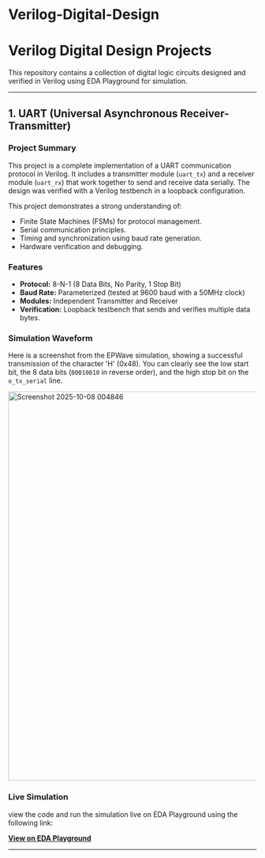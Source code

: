 # Verilog-Digital-Design

# Verilog Digital Design Projects

This repository contains a collection of digital logic circuits designed and verified in Verilog using EDA Playground for simulation.

---

## 1. UART (Universal Asynchronous Receiver-Transmitter)

### Project Summary
This project is a complete implementation of a UART communication protocol in Verilog. It includes a transmitter module (`uart_tx`) and a receiver module (`uart_rx`) that work together to send and receive data serially. The design was verified with a Verilog testbench in a loopback configuration.

This project demonstrates a strong understanding of:
* Finite State Machines (FSMs) for protocol management.
* Serial communication principles.
* Timing and synchronization using baud rate generation.
* Hardware verification and debugging.

### Features
* **Protocol:** 8-N-1 (8 Data Bits, No Parity, 1 Stop Bit)
* **Baud Rate:** Parameterized (tested at 9600 baud with a 50MHz clock)
* **Modules:** Independent Transmitter and Receiver
* **Verification:** Loopback testbench that sends and verifies multiple data bytes.

### Simulation Waveform
Here is a screenshot from the EPWave simulation, showing a successful transmission of the character 'H' (0x48). You can clearly see the low start bit, the 8 data bits (`00010010` in reverse order), and the high stop bit on the `o_tx_serial` line.

<img width="1877" height="787" alt="Screenshot 2025-10-08 004846" src="https://github.com/user-attachments/assets/423c9314-45c6-47e2-b36e-7e3bdb49fd1f" />



### Live Simulation
view the code and run the simulation live on EDA Playground using the following link:

[**View on EDA Playground**](<INSERT_YOUR_SAVED_EDA_PLAYGROUND_URL_HERE>)

---
